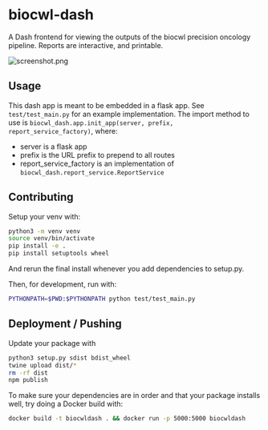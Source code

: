 # biocwl-dash
A Dash frontend for viewing the outputs of the biocwl precision oncology pipeline. Reports are interactive, and printable.

![screenshot.png](biocwl_dash/resources/screenshot.png)

## Usage
This dash app is meant to be embedded in a flask app. See `test/test_main.py` for an example implementation. The import method to use is `biocwl_dash.app.init_app(server, prefix, report_service_factory)`, where:
* server is a flask app
* prefix is the URL prefix to prepend to all routes
* report_service_factory is an implementation of `biocwl_dash.report_service.ReportService`

## Contributing
Setup your venv with:
```bash
python3 -m venv venv
source venv/bin/activate
pip install -e .
pip install setuptools wheel
```

And rerun the final install whenever you add dependencies to setup.py.

Then, for development, run with:

```bash
PYTHONPATH=$PWD:$PYTHONPATH python test/test_main.py
```

## Deployment / Pushing

Update your package with
```bash
python3 setup.py sdist bdist_wheel
twine upload dist/*
rm -rf dist
npm publish
```

To make sure your dependencies are in order and that your package installs well, try doing a Docker build with:
```bash
docker build -t biocwldash . && docker run -p 5000:5000 biocwldash
```
